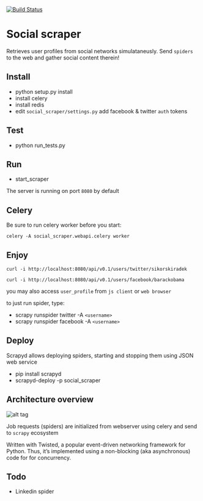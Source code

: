 [![Build Status](https://travis-ci.org/piotrpawlaczek/social_scraper.svg?branch=master)](https://travis-ci.org/piotrpawlaczek/social_scraper)

Social scraper                                                                                                          
==============

Retrieves user profiles from social networks simulataneusly.
Send `spiders` to the web and gather social content therein!

Install                                                                                                          
-------------                                                                                                           
- python setup.py install
- install celery
- install redis
- edit ```social_scraper/settings.py``` add facebook & twitter `auth` tokens

Test
----                                                                                 
- python run_tests.py

Run
---
- start_scraper

The server is running on port `8080` by default

Celery
------
Be sure to run celery worker before you start:
```
celery -A social_scraper.webapi.celery worker
```

Enjoy                                                                                                               
-----
```
curl -i http://localhost:8080/api/v0.1/users/twitter/sikorskiradek
```
```
curl -i http://localhost:8080/api/v0.1/users/facebook/barackobama
```
you may also access `user_profile` from `js client` or `web browser`

to just run spider, type:
- scrapy runspider twitter -A `<username>`
- scrapy runspider facebook -A `<username>`

Deploy
------
Scrapyd allows deploying spiders, starting and stopping them using JSON web service
- pip install scrapyd
- scrapyd-deploy -p social_scraper

Architecture overview
---------------------
![alt tag](http://doc.scrapy.org/en/latest/_images/scrapy_architecture.png)

Job requests (spiders) are initialized from webserver using celery and send to `scrapy` ecosystem

Written with Twisted, a popular event-driven networking framework for Python. Thus, it’s implemented using a non-blocking (aka asynchronous) code for for concurrency.

Todo
----
- Linkedin spider
